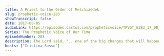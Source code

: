 ```yaml
---
title: A Priest to the Order of Melchizedek
slug: prophetic-voice-283
showTranscript: false
date: 2017-08-05
audioLink: https://episodes.castos.com/propheticvoice/TPVOT_E283_17_08_05-06_A_Priest_to_the_Order_of_Melchizedek.mp3
Series: The Prophetic Voice of Our Time
episodeNumber: 283
description: The Lord said, "...one of the big changes that will happen to many of My people is this..."
hosts: ["Cristina Sosso"]
---
```

